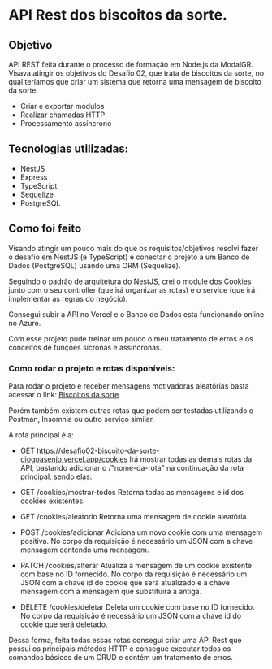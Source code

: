 # API Rest dos biscoitos da sorte.

## Objetivo

API REST feita durante o processo de formação em Node.js da ModalGR. Visava atingir os objetivos do Desafio 02, que trata de biscoitos da sorte, no qual teríamos que criar um sistema que retorna uma mensagem de biscoito da sorte.

- Criar e exportar módulos
- Realizar chamadas HTTP
- Processamento assíncrono

## Tecnologias utilizadas:

- NestJS
- Express
- TypeScript
- Sequelize
- PostgreSQL

## Como foi feito

Visando atingir um pouco mais do que os requisitos/objetivos resolvi fazer o desafio em NestJS (e TypeScript) e conectar o projeto a um Banco de Dados (PostgreSQL) usando uma ORM (Sequelize).

Seguindo o padrão de arquitetura do NestJS, crei o module dos Cookies junto com o seu controller (que irá organizar as rotas) e o service (que irá implementar as regras do negócio).

Consegui subir a API no Vercel e o Banco de Dados está funcionando online no Azure.

Com esse projeto pude treinar um pouco o meu tratamento de erros e os conceitos de funções sícronas e assíncronas.

### Como rodar o projeto e rotas disponíveis:

Para rodar o projeto e receber mensagens motivadoras aleatórias basta acessar o link:
[Biscoitos da sorte](https://desafio02-biscoito-da-sorte-diogoasenjo.vercel.app/cookies/aleatorio).

Porém também existem outras rotas que podem ser testadas utilizando o Postman, Insomnia ou outro serviço similar.

A rota principal é a:

- GET https://desafio02-biscoito-da-sorte-diogoasenjo.vercel.app/cookies
  Irá mostrar todas as demais rotas da API, bastando adicionar o /"nome-da-rota" na continuação da rota principal, sendo elas:

- GET /cookies/mostrar-todos
  Retorna todas as mensagens e id dos cookies existentes.

- GET /cookies/aleatorio
  Retorna uma mensagem de cookie aleatória.

- POST /cookies/adicionar
  Adiciona um novo cookie com uma mensagem positiva.
  No corpo da requisição é necessário um JSON com a chave mensagem contendo uma mensagem.

- PATCH /cookies/alterar
  Atualiza a mensagem de um cookie existente com base no ID fornecido.
  No corpo da requisição é necessário um JSON com a chave id do cookie que será atualizado e a chave mensagem com a mensagem que substituíra a antiga.

- DELETE /cookies/deletar
  Deleta um cookie com base no ID fornecido.
  No corpo da requisição é necessário um JSON com a chave id do cookie que será deletado.

Dessa forma, feita todas essas rotas consegui criar uma API Rest que possui os principais métodos HTTP e consegue executar todos os comandos básicos de um CRUD e contém um tratamento de erros.
